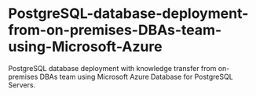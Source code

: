 # PostgreSQL-database-deployment-from-on-premises-DBAs-team-using-Microsoft-Azure
PostgreSQL database deployment with knowledge transfer from on-premises DBAs team using Microsoft Azure Database for PostgreSQL Servers.

